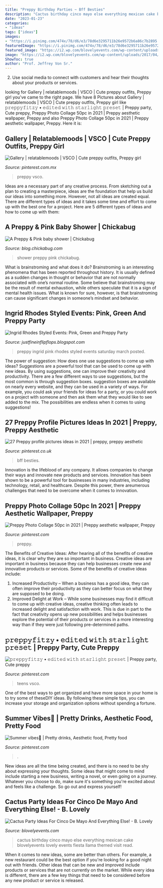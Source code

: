 ```yaml
---
title: "Preppy Birthday Parties ~ Bff Besties"
description: "Cactus birthday cinco mayo else everything mexican cake blovelyevents lovely events fiesta llama themed visit read"
date: "2023-01-23"
categories:
- "ideas"
tags: ["ideas"]
images:
- "https://i.pinimg.com/474x/78/d6/e3/78d6e3295711b26e9572b6a86c7b2895.jpg"
featuredImage: "https://i.pinimg.com/474x/78/d6/e3/78d6e3295711b26e9572b6a86c7b2895.jpg"
featured_image: "https://i2.wp.com/blovelyevents.com/wp-content/uploads/2017/04/Cactus-party-ideas-B.-Lovely-Events.jpg?resize=654%2C1000"
image: "https://i2.wp.com/blovelyevents.com/wp-content/uploads/2017/04/Cactus-party-ideas-B.-Lovely-Events.jpg?resize=654%2C1000"
ShowToc: true
author: "Prof. Jeffrey Von Sr."
---
```



2. Use social media to connect with customers and hear their thoughts about your products or services.

	

		
looking for Gallery | relatablemoods | VSCO | Cute preppy outfits, Preppy girl you've came to the right page. We have 8 Pictures about Gallery | relatablemoods | VSCO | Cute preppy outfits, Preppy girl like 𝚙𝚛𝚎𝚙𝚙𝚢𝚏𝚒𝚝𝚣𝚢 • 𝚎𝚍𝚒𝚝𝚎𝚍 𝚠𝚒𝚝𝚑 𝚜𝚝𝚊𝚛𝚕𝚒𝚐𝚑𝚝 𝚙𝚛𝚎𝚜𝚎𝚝 | Preppy party, Cute preppy, Preppy Photo Collage 50pc in 2021 | Preppy aesthetic wallpaper, Preppy and also Preppy Photo Collage 50pc in 2021 | Preppy aesthetic wallpaper, Preppy. Here it is:
		
    
## Gallery | Relatablemoods | VSCO | Cute Preppy Outfits, Preppy Girl

<img loading=lazy src="https://i.pinimg.com/736x/8d/1f/b2/8d1fb20ad6f721a64779c42d4db1adeb.jpg" onerror="this.onerror=null;this.src='https://tse3.mm.bing.net/th?id=OIP.R1Epe7IYSEjpbO-bewNuswHaJ5&amp;pid=15.1';" alt="Gallery | relatablemoods | VSCO | Cute preppy outfits, Preppy girl">

_Source: pinterest.com.mx_

>preppy vsco. 

	

Ideas are a necessary part of any creative process. From sketching out a plan to creating a masterpiece, ideas are the foundation that help us build our ideas into something more. However, not all ideas are created equal. There are different types of ideas and it takes some time and effort to come up with the best one for a project. Here are 5 different types of ideas and how to come up with them: 

    
## A Preppy &amp; Pink Baby Shower | Chickabug

<img loading=lazy src="https://lh4.googleusercontent.com/_Js3-iZeVpyc/TcQ-KQ26KmI/AAAAAAAAAxw/6rCVPvqxpDI/s800/preppypink-babyshower3.jpg" onerror="this.onerror=null;this.src='https://tse4.mm.bing.net/th?id=OIP.2AjoM6MDLP_8Oav4BCdP3gHaFd&amp;pid=15.1';" alt="A Preppy &amp; Pink baby shower | Chickabug">

_Source: blog.chickabug.com_

>shower preppy pink chickabug. 

	

What is brainstroming and what does it do?
Brainstroming is an interesting phenomena that has been reported throughout history. It is usually defined as a sudden changes in thought or behavior that are not normally associated with one’s normal routine. Some believe that brainstroming may be the result of mental exhaustion, while others speculate that it is a sign of mental health issues. What is known for sure, however, is that brainstroming can cause significant changes in someone’s mindset and behavior.

    
## Ingrid Rhodes Styled Events: Pink, Green And Preppy Party

<img loading=lazy src="https://lh3.googleusercontent.com/-drV5XfeuWAs/TY3r56f2LOI/AAAAAAAAA3k/7gGnk-LqFl8/s1600/preppy+party+2.jpg" onerror="this.onerror=null;this.src='https://tse2.mm.bing.net/th?id=OIP.9AYihTzhjfn-WZgrkjUt3wHaLH&amp;pid=15.1';" alt="Ingrid Rhodes Styled Events: Pink, Green and Preppy Party">

_Source: justfineinflipflops.blogspot.com_

>preppy ingrid pink rhodes styled events saturday march posted. 

	

The power of suggestion: How does one use suggestions to come up with ideas?
Suggestions are a powerful tool that can be used to come up with new ideas. By using suggestions, one can improve their creativity and productivity. There are a few different ways to use suggestions, but the most common is through suggestion boxes. suggestion boxes are available on nearly every website, and they can be used in a variety of ways. For example, you could ask your friends for ideas for a party, or you could work on a project with someone and then ask them what they would like to see added to the mix. The possibilities are endless when it comes to using suggestions!

    
## 27 Preppy Profile Pictures Ideas In 2021 | Preppy, Preppy Aesthetic

<img loading=lazy src="https://i.pinimg.com/474x/78/d6/e3/78d6e3295711b26e9572b6a86c7b2895.jpg" onerror="this.onerror=null;this.src='https://tse2.mm.bing.net/th?id=OIP.OAcKrKnPJRtI0EUSUBqqBwAAAA&amp;pid=15.1';" alt="27 Preppy profile pictures ideas in 2021 | preppy, preppy aesthetic">

_Source: pinterest.co.uk_

>bff besties. 

	

Innovation is the lifeblood of any company. It allows companies to change their ways and innovate new products and services. Innovation has been shown to be a powerful tool for businesses in many industries, including technology, retail, and healthcare. Despite this power, there areumerous challenges that need to be overcome when it comes to innovation.

    
## Preppy Photo Collage 50pc In 2021 | Preppy Aesthetic Wallpaper, Preppy

<img loading=lazy src="https://i.pinimg.com/originals/16/f4/25/16f425cc9e97cb0722369cf069742e01.jpg" onerror="this.onerror=null;this.src='https://tse2.mm.bing.net/th?id=OIP._SMYeDCBVFxsM-Qumst5CgHaKt&amp;pid=15.1';" alt="Preppy Photo Collage 50pc in 2021 | Preppy aesthetic wallpaper, Preppy">

_Source: pinterest.com_

>preppy. 

	

The Benefits of Creative Ideas: After hearing all of the benefits of creative ideas, it is clear why they are so important in business.
Creative ideas are important in business because they can help businesses create new and innovative products or services. Some of the benefits of creative ideas include: 
1. Increased Productivity – When a business has a good idea, they can often improve their productivity as they can better focus on what they are supposed to be doing. 
2. Improved Delight at Work – While some businesses may find it difficult to come up with creative ideas, creative thinking often leads to increased delight and satisfaction with work. This is due in part to the fact that creativity opens up new possibilities and helps businesses explore the potential of their products or services in a more interesting way than if they were just following pre-determined paths. 

    
## 𝚙𝚛𝚎𝚙𝚙𝚢𝚏𝚒𝚝𝚣𝚢 • 𝚎𝚍𝚒𝚝𝚎𝚍 𝚠𝚒𝚝𝚑 𝚜𝚝𝚊𝚛𝚕𝚒𝚐𝚑𝚝 𝚙𝚛𝚎𝚜𝚎𝚝 | Preppy Party, Cute Preppy

<img loading=lazy src="https://i.pinimg.com/736x/c3/bf/55/c3bf55776420c3720d756e69c30fc381.jpg" onerror="this.onerror=null;this.src='https://tse2.mm.bing.net/th?id=OIP.YZ_zihHrx5gixd97YTofmAHaK4&amp;pid=15.1';" alt="𝚙𝚛𝚎𝚙𝚙𝚢𝚏𝚒𝚝𝚣𝚢 • 𝚎𝚍𝚒𝚝𝚎𝚍 𝚠𝚒𝚝𝚑 𝚜𝚝𝚊𝚛𝚕𝚒𝚐𝚑𝚝 𝚙𝚛𝚎𝚜𝚎𝚝 | Preppy party, Cute preppy">

_Source: pinterest.com_

>teens vsco. 

	

One of the best ways to get organized and have more space in your home is to try some of theseDIY ideas. By following these simple tips, you can increase your storage and organization options without spending a fortune.

    
## Summer Vibes🌟 | Pretty Drinks, Aesthetic Food, Pretty Food

<img loading=lazy src="https://i.pinimg.com/originals/d5/fd/9b/d5fd9bf7e910a36c9cdeb8265b0ee891.jpg" onerror="this.onerror=null;this.src='https://tse1.mm.bing.net/th?id=OIP.bTNZPtk8uB6XsSIs-OTKyQHaKh&amp;pid=15.1';" alt="Summer vibes🌟 | Pretty drinks, Aesthetic food, Pretty food">

_Source: pinterest.com_

>. 

	

New ideas are all the time being created, and there is no need to be shy about expressing your thoughts. Some ideas that might come to mind include starting a new business, writing a novel, or even going on a journey. Whatever you choose to do, make sure it's something you're excited about and feels like a challenge. So go out and express yourself!

    
## Cactus Party Ideas For Cinco De Mayo And Everything Else! - B. Lovely

<img loading=lazy src="https://i2.wp.com/blovelyevents.com/wp-content/uploads/2017/04/Cactus-party-ideas-B.-Lovely-Events.jpg?resize=654%2C1000" onerror="this.onerror=null;this.src='https://tse3.mm.bing.net/th?id=OIP.BziXIvUr8Qma8xv_73r0BwHaLU&amp;pid=15.1';" alt="Cactus Party Ideas For Cinco De Mayo And Everything Else! - B. Lovely">

_Source: blovelyevents.com_

>cactus birthday cinco mayo else everything mexican cake blovelyevents lovely events fiesta llama themed visit read. 

	

When it comes to new ideas, some are better than others. For example, a new restaurant could be the best option if you're looking for a good night out with friends. Other ideas that can be new and improved include products or services that are not currently on the market. While every idea is different, there are a few key things that need to be considered before any new product or service is released.

